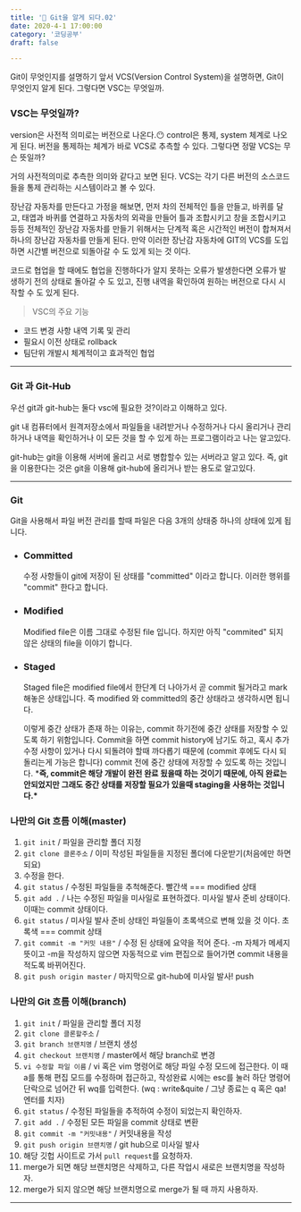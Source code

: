 ```yaml
---
title: '🌴 Git을 알게 되다.02'
date: 2020-4-1 17:00:00
category: '코딩공부'
draft: false

---
```




Git이 무엇인지를 설명하기 앞서 VCS(Version Control System)을 설명하면, Git이 무엇인지 알게 된다. 그렇다면 VSC는 무엇일까.



### VSC는 무엇일까?

version은 사전적 의미로는 버전으로 나온다.😶 control은 통제, system 체계로 나오게 된다. 버전을 통제하는 체계가 바로 VCS로 추측할 수 있다. 그렇다면 정말 VCS는 무슨 뜻일까?

거의 사전적의미로 추측한 의미와 같다고 보면 된다. VCS는 각기 다른 버전의 소스코드들을 통제 관리하는 시스템이라고 볼 수 있다. 

장난감 자동차를 만든다고 가정을 해보면, 먼저 차의 전체적인 틀을 만들고, 바퀴를 달고, 태엽과 바퀴를 연결하고 자동차의 외곽을 만들어 틀과 조합시키고 창을 조합시키고 등등 전체적인 장난감 자동차를 만들기 위해서는 단계적 혹은 시간적인 버전이 합쳐져서 하나의 장난감 자동차를 만들게 된다. 만약 이러한 장난감 자동차에 GIT의 VCS를 도입하면 시간별 버전으로 되돌아갈 수 도 있게 되는 것 이다.

코드로 협업을 할 때에도 협업을 진행하다가 알지 못하는 오류가 발생한다면 오류가 발생하기 전의 상태로 돌아갈 수 도 있고, 진행 내역을 확인하여 원하는 버전으로 다시 시작할 수 도 있게 된다.



> VSC의 주요 기능

- 코드 변경 사항 내역 기록 및 관리
- 필요시 이전 상태로 rollback
- 팀단위 개발시 체계적이고 효과적인 협업

---

### Git 과 Git-Hub

우선 git과 git-hub는 둘다 vsc에 필요한 것?이라고 이해하고 있다. 

git 내 컴퓨터에서 원격저장소에서 파일들을 내려받거나 수정하거나 다시 올리거나 관리하거나 내역을 확인하거나 이 모든 것을 할 수 있게 하는 프로그램이라고 나는 알고있다.

git-hub는 git을 이용해 서버에 올리고 서로 병합할수 있는 서버라고 알고 있다. 즉, git을 이용한다는 것은 git을 이용해 git-hub에 올리거나 받는 용도로 알고있다.

---

### Git

Git을 사용해서 파일 버전 관리를 할때 파일은 다음 3개의 상태중 하나의 상태에 있게 됩니다.

- ### Committed

  수정 사항들이 git에 저장이 된 상태를 "committed" 이라고 합니다. 이러한 행위를 "commit" 한다고 합니다.

- ### Modified

  Modified file은 이름 그대로 수정된 file 입니다. 하지만 아직 "commited" 되지 않은 상태의 file을 이야기 합니다.

- ### Staged

  Staged file은 modified file에서 한단계 더 나아가서 곧 commit 될거라고 mark 해놓은 상태입니다. 즉 modified 와 committed의 중간 상태라고 생각하시면 됩니다.

  이렇게 중간 상태가 존재 하는 이유는, commit 하기전에 중간 상태를 저장할 수 있도록 하기 위함입니다. Commit을 하면 commit history에 남기도 하고, 혹시 추가 수정 사항이 있거나 다시 되돌려야 할때 까다롭기 때문에 (commit 후에도 다시 되돌리는게 가능은 합니다) commit 전에 중간 상태에 저장할 수 있도록 하는 것입니다. ***즉, commit은 해당 개발이 완전 완료 됬을때 하는 것이기 때문에, 아직 완료는 안되었지만 그래도 중간 상태를 저장할 필요가 있을때 staging을 사용하는 것입니다.\***

  

### 나만의 Git 흐름 이해(master)

1. `git init` / 파일을 관리할 폴더 지정
2. `git clone 클론주소` / 이미 작성된 파일들을 지정된 폴더에 다운받기(처음에만 하면 되요)
3. 수정을 한다.
4. `git status` / 수정된 파일들을 추척해준다. 빨간색 === modified 상태
5. `git add .` / 나는 수정된 파일을 미사일로 표현하겠다. 미사일 발사 준비 상태이다. 이때는 commit 상태이다. 
6. `git status` / 미사일 발사 준비 상태인 파일들이 초록색으로 변해 있을 것 이다. 초록색 === commit 상태
7. `git commit -m "커밋 내용"` / 수정 된 상태에 요약을 적어 준다. -m 자체가 메세지 뜻이고 -m을 작성하지 않으면 자동적으로 vim 편집으로 들어가면 commit 내용을 적도록 바뀌어진다.
8. `git push origin master` / 마지막으로 git-hub에 미사일 발사! push

### 나만의 Git 흐름 이해(branch)

1. `git init` / 파일을 관리할 폴더 지정
2. `git clone 클론할주소` / 
3. `git branch 브랜치명` / 브랜치 생성
4. `git checkout 브랜치명` / master에서 해당 branch로 변경
5. `vi 수정할 파일 이름` / vi 혹은 vim 명령어로 해당 파일 수정 모드에 접근한다. 이 때 a를 통해 편집 모드를 수정하며 접근하고, 작성완료 시에는 esc를 눌러 하단 명령어 단락으로 넘어간 뒤 wq를 입력한다. (wq : write&quite / 그냥 종료는 q 혹은 qa! 엔터를 치자)
6. `git status` / 수정된 파일들을 추적하여 수정이 되었는지 확인하자.
7. `git add .` / 수정된 모든 파일을 commit 상태로 변환
8. `git commit -m "커밋내용"` / 커밋내용을 작성
9. `git push origin 브랜치명` / git hub으로 미사일 발사
10. 해당 깃헙 사이트로 가서 `pull request`를 요청하자.
11. merge가 되면 해당 브랜치명은 삭제하고, 다른 작업시 새로은 브랜치명을 작성하자.
12. merge가 되지 않으면 해당 브랜치명으로 merge가 될 때 까지 사용하자.

---

